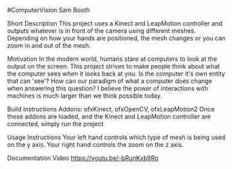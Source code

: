 #ComputerVision
Sam Booth

Short Description
This project uses a Kinect and LeapMotion controller and outputs whatever is in front of the camera using different meshes. Depending on how your hands are positioned, the mesh changes or you can zoom in and out of the mesh. 

Motivation
In the modern world, humans stare at computers to look at the output on the screen. This project strives to make people think about what the computer sees when it looks back at you. Is the computer it's own entity that can 'see'? How can our paradigm of what a computer does change when answering this question? I believe the power of interactions with machines is much larger than we think possible today.

Build Instructions
Addons: ofxKinect, ofxOpenCV, ofxLeapMotion2
Once these addons are loaded, and the Kinect and LeapMotion controller are connected, simply run the project

Usage Instructions
Your left hand controls which type of mesh is being used on the y axis. Your right hand controls the zoom on the z axis. 

Documentation Video
https://youtu.be/-bRunKxb9Ro

